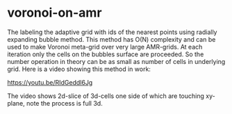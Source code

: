# voronoi-on-amr

The labeling the adaptive grid with ids of the nearest points using radially expanding bubble method. This method has O(N) complexity and can be used to make Voronoi meta-grid over very large AMR-grids. At each iteration only the cells on the bubbles surface are proceeded. So the number operation in theory can be as small as number of cells in underlying grid. Here is a video showing this method in work:

https://youtu.be/RIdGeddl6Jg

The video shows 2d-slice of 3d-cells one side of which are touching xy-plane, note the process is full 3d.
